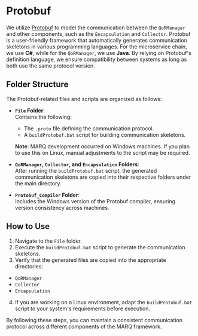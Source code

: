 # Protobuf

We utilize [Protobuf](https://protobuf.dev/) to model the communication between the `QoRManager` and other components, such as the `Encapsulation` and `Collector`. Protobuf is a user-friendly framework that automatically generates communication skeletons in various programming languages. For the microservice chain, we use **C#**, while for the `QoRManager`, we use **Java**. By relying on Protobuf's definition language, we ensure compatibility between systems as long as both use the same protocol version.

## Folder Structure

The Protobuf-related files and scripts are organized as follows:

- **`File` Folder**:  
  Contains the following:
  - The `.proto` file defining the communication protocol.
  - A `buildProtobuf.bat` script for building communication skeletons.

  **Note**: MARQ development occurred on Windows machines. If you plan to use this on Linux, manual adjustments to the script may be required.

- **`QoRManager`, `Collector`, and `Encapsulation` Folders**:  
  After running the `buildProtobuf.bat` script, the generated communication skeletons are copied into their respective folders under the main directory.

- **`Protobuf_Compiler` Folder**:  
  Includes the Windows version of the Protobuf compiler, ensuring version consistency across machines.

## How to Use

1. Navigate to the `File` folder.
2. Execute the `buildProtobuf.bat` script to generate the communication skeletons.
3. Verify that the generated files are copied into the appropriate directories:
  - `QoRManager`
  - `Collector`
  - `Encapsulation`
4. If you are working on a Linux environment, adapt the `buildProtobuf.bat` script to your system's requirements before execution.

By following these steps, you can maintain a consistent communication protocol across different components of the MARQ framework.
